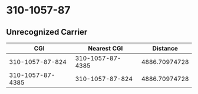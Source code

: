 # 310-1057-87
## Unrecognized Carrier


| CGI | Nearest CGI | Distance |
|-----|-------------|----------|
| 310-1057-87-824 | 310-1057-87-4385 | 4886.70974728 |
| 310-1057-87-4385 | 310-1057-87-824 | 4886.70974728 |
